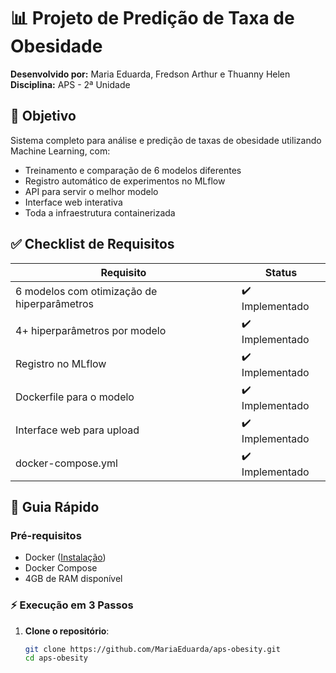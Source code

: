 # 📊 Projeto de Predição de Taxa de Obesidade

**Desenvolvido por:** Maria Eduarda, Fredson Arthur e Thuanny Helen
**Disciplina:** APS - 2ª Unidade  

## 🎯 Objetivo
Sistema completo para análise e predição de taxas de obesidade utilizando Machine Learning, com:
- Treinamento e comparação de 6 modelos diferentes
- Registro automático de experimentos no MLflow
- API para servir o melhor modelo
- Interface web interativa
- Toda a infraestrutura containerizada

## ✅ Checklist de Requisitos
| Requisito | Status |
|-----------|--------|
| 6 modelos com otimização de hiperparâmetros | ✔️ Implementado |
| 4+ hiperparâmetros por modelo | ✔️ Implementado |
| Registro no MLflow | ✔️ Implementado |
| Dockerfile para o modelo | ✔️ Implementado |
| Interface web para upload | ✔️ Implementado |
| docker-compose.yml | ✔️ Implementado |

## 🚀 Guia Rápido

### Pré-requisitos
- Docker ([Instalação](https://docs.docker.com/get-docker/))
- Docker Compose
- 4GB de RAM disponível

### ⚡ Execução em 3 Passos
1. **Clone o repositório**:
   ```bash
   git clone https://github.com/MariaEduarda/aps-obesity.git
   cd aps-obesity